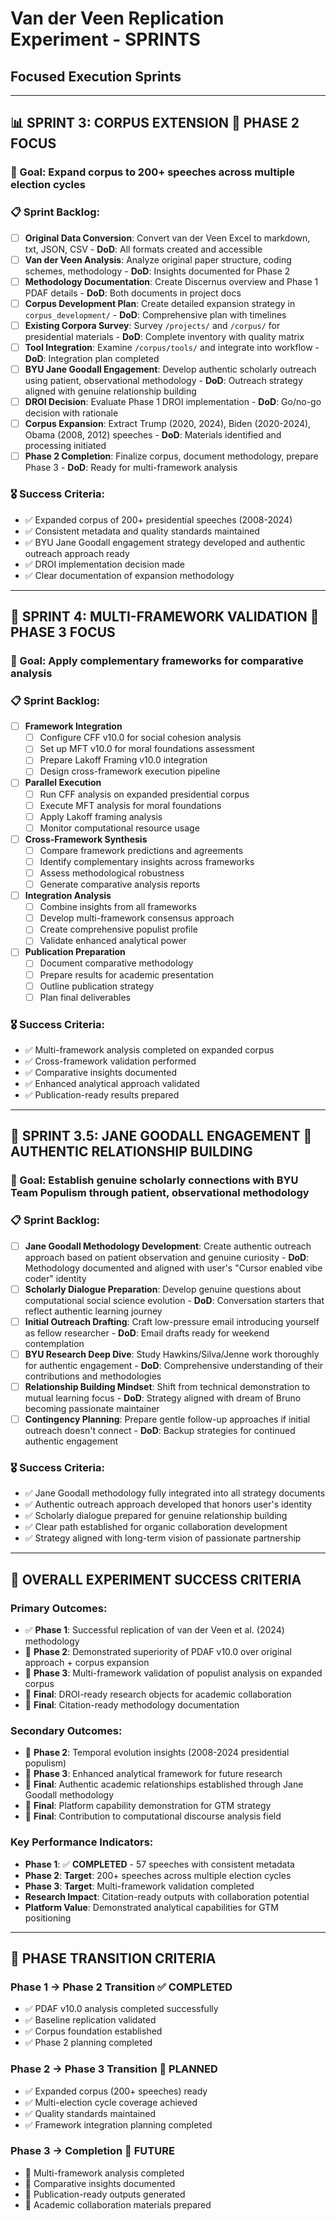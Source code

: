 # Van der Veen Replication Experiment - SPRINTS
## Focused Execution Sprints

---

## 📊 **SPRINT 3: CORPUS EXTENSION** 🎯 **PHASE 2 FOCUS**
### 🎯 Goal: Expand corpus to 200+ speeches across multiple election cycles
### 📋 Sprint Backlog:
- [ ] **Original Data Conversion**: Convert van der Veen Excel to markdown, txt, JSON, CSV - **DoD**: All formats created and accessible
- [ ] **Van der Veen Analysis**: Analyze original paper structure, coding schemes, methodology - **DoD**: Insights documented for Phase 2
- [ ] **Methodology Documentation**: Create Discernus overview and Phase 1 PDAF details - **DoD**: Both documents in project docs
- [ ] **Corpus Development Plan**: Create detailed expansion strategy in `corpus_development/` - **DoD**: Comprehensive plan with timelines
- [ ] **Existing Corpora Survey**: Survey `/projects/` and `/corpus/` for presidential materials - **DoD**: Complete inventory with quality matrix
- [ ] **Tool Integration**: Examine `/corpus/tools/` and integrate into workflow - **DoD**: Integration plan completed
- [ ] **BYU Jane Goodall Engagement**: Develop authentic scholarly outreach using patient, observational methodology - **DoD**: Outreach strategy aligned with genuine relationship building
- [ ] **DROI Decision**: Evaluate Phase 1 DROI implementation - **DoD**: Go/no-go decision with rationale
- [ ] **Corpus Expansion**: Extract Trump (2020, 2024), Biden (2020-2024), Obama (2008, 2012) speeches - **DoD**: Materials identified and processing initiated
- [ ] **Phase 2 Completion**: Finalize corpus, document methodology, prepare Phase 3 - **DoD**: Ready for multi-framework analysis

### 🎖️ Success Criteria:
- ✅ Expanded corpus of 200+ presidential speeches (2008-2024)
- ✅ Consistent metadata and quality standards maintained
- ✅ BYU Jane Goodall engagement strategy developed and authentic outreach approach ready
- ✅ DROI implementation decision made
- ✅ Clear documentation of expansion methodology

---

## 🔬 **SPRINT 4: MULTI-FRAMEWORK VALIDATION** 🎯 **PHASE 3 FOCUS**
### 🎯 Goal: Apply complementary frameworks for comparative analysis
### 📋 Sprint Backlog:
- [ ] **Framework Integration**
  - [ ] Configure CFF v10.0 for social cohesion analysis
  - [ ] Set up MFT v10.0 for moral foundations assessment
  - [ ] Prepare Lakoff Framing v10.0 integration
  - [ ] Design cross-framework execution pipeline

- [ ] **Parallel Execution**
  - [ ] Run CFF analysis on expanded presidential corpus
  - [ ] Execute MFT analysis for moral foundations
  - [ ] Apply Lakoff framing analysis
  - [ ] Monitor computational resource usage

- [ ] **Cross-Framework Synthesis**
  - [ ] Compare framework predictions and agreements
  - [ ] Identify complementary insights across frameworks
  - [ ] Assess methodological robustness
  - [ ] Generate comparative analysis reports

- [ ] **Integration Analysis**
  - [ ] Combine insights from all frameworks
  - [ ] Develop multi-framework consensus approach
  - [ ] Create comprehensive populist profile
  - [ ] Validate enhanced analytical power

- [ ] **Publication Preparation**
  - [ ] Document comparative methodology
  - [ ] Prepare results for academic presentation
  - [ ] Outline publication strategy
  - [ ] Plan final deliverables

### 🎖️ Success Criteria:
- ✅ Multi-framework analysis completed on expanded corpus
- ✅ Cross-framework validation performed
- ✅ Comparative insights documented
- ✅ Enhanced analytical approach validated
- ✅ Publication-ready results prepared

---

## 🌿 **SPRINT 3.5: JANE GOODALL ENGAGEMENT** 🎯 **AUTHENTIC RELATIONSHIP BUILDING**

### 🎯 Goal: Establish genuine scholarly connections with BYU Team Populism through patient, observational methodology
### 📋 Sprint Backlog:
- [ ] **Jane Goodall Methodology Development**: Create authentic outreach approach based on patient observation and genuine curiosity - **DoD**: Methodology documented and aligned with user's "Cursor enabled vibe coder" identity
- [ ] **Scholarly Dialogue Preparation**: Develop genuine questions about computational social science evolution - **DoD**: Conversation starters that reflect authentic learning journey
- [ ] **Initial Outreach Drafting**: Craft low-pressure email introducing yourself as fellow researcher - **DoD**: Email drafts ready for weekend contemplation
- [ ] **BYU Research Deep Dive**: Study Hawkins/Silva/Jenne work thoroughly for authentic engagement - **DoD**: Comprehensive understanding of their contributions and methodologies
- [ ] **Relationship Building Mindset**: Shift from technical demonstration to mutual learning focus - **DoD**: Strategy aligned with dream of Bruno becoming passionate maintainer
- [ ] **Contingency Planning**: Prepare gentle follow-up approaches if initial outreach doesn't connect - **DoD**: Backup strategies for continued authentic engagement

### 🎖️ Success Criteria:
- ✅ Jane Goodall methodology fully integrated into all strategy documents
- ✅ Authentic outreach approach developed that honors user's identity
- ✅ Scholarly dialogue prepared for genuine relationship building
- ✅ Clear path established for organic collaboration development
- ✅ Strategy aligned with long-term vision of passionate partnership

---

## 🎯 **OVERALL EXPERIMENT SUCCESS CRITERIA**

### **Primary Outcomes**:
- ✅ **Phase 1**: Successful replication of van der Veen et al. (2024) methodology
- 🎯 **Phase 2**: Demonstrated superiority of PDAF v10.0 over original approach + corpus expansion
- 🎯 **Phase 3**: Multi-framework validation of populist analysis on expanded corpus
- 🎯 **Final**: DROI-ready research objects for academic collaboration
- 🎯 **Final**: Citation-ready methodology documentation

### **Secondary Outcomes**:
- 🎯 **Phase 2**: Temporal evolution insights (2008-2024 presidential populism)
- 🎯 **Phase 3**: Enhanced analytical framework for future research
- 🎯 **Final**: Authentic academic relationships established through Jane Goodall methodology
- 🎯 **Final**: Platform capability demonstration for GTM strategy
- 🎯 **Final**: Contribution to computational discourse analysis field

### **Key Performance Indicators**:
- **Phase 1**: ✅ **COMPLETED** - 57 speeches with consistent metadata
- **Phase 2**: **Target**: 200+ speeches across multiple election cycles
- **Phase 3**: **Target**: Multi-framework validation completed
- **Research Impact**: Citation-ready outputs with collaboration potential
- **Platform Value**: Demonstrated analytical capabilities for GTM positioning

---

## 🔄 **PHASE TRANSITION CRITERIA**

### **Phase 1 → Phase 2 Transition** ✅ **COMPLETED**
- ✅ PDAF v10.0 analysis completed successfully
- ✅ Baseline replication validated
- ✅ Corpus foundation established
- ✅ Phase 2 planning completed

### **Phase 2 → Phase 3 Transition** 🎯 **PLANNED**
- ✅ Expanded corpus (200+ speeches) ready
- ✅ Multi-election cycle coverage achieved
- ✅ Quality standards maintained
- ✅ Framework integration planning completed

### **Phase 3 → Completion** 🎯 **FUTURE**
- 🎯 Multi-framework analysis completed
- 🎯 Comparative insights documented
- 🎯 Publication-ready outputs generated
- 🎯 Academic collaboration materials prepared
